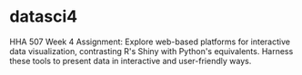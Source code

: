 # datasci4
HHA 507 Week 4 Assignment: Explore web-based platforms for interactive data visualization, contrasting R's Shiny with Python's equivalents. Harness these tools to present data in interactive and user-friendly ways.
